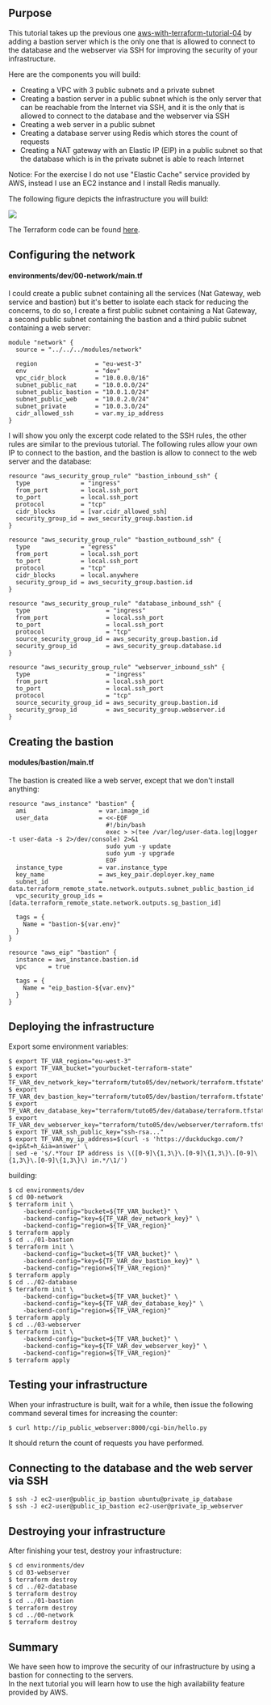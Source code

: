 ## Purpose
This tutorial takes up the previous one
[aws-with-terraform-tutorial-04](https://richardpct.github.io/post/2021/03/16/aws-with-terraform-tutorial-04/)
by adding a bastion server which is the only one that is allowed to connect to
the database and the webserver via SSH for improving the security of your
infrastructure.

Here are the components you will build:

* Creating a VPC with 3 public subnets and a private subnet
* Creating a bastion server in a public subnet which is the only server that
can be reachable from the Internet via SSH, and it is the only that is allowed
to connect to the database and the webserver via SSH
* Creating a web server in a public subnet
* Creating a database server using Redis which stores the count of requests
* Creating a NAT gateway with an Elastic IP (EIP) in a public subnet so that
the database which is in the private subnet is able to reach Internet

Notice: For the exercise I do not use "Elastic Cache" service provided by AWS,
instead I use an EC2 instance and I install Redis manually.

The following figure depicts the infrastructure you will build:

<img src="https://raw.githubusercontent.com/richardpct/images/master/aws-tuto-05/image01.png">

The Terraform code can be found [here](https://github.com/richardpct/aws-terraform-tuto05).

## Configuring the network

#### environments/dev/00-network/main.tf

I could create a public subnet containing all the services (Nat Gateway, web
service and bastion) but it's better to isolate each stack for reducing the
concerns, to do so, I create a first public subnet containing a Nat Gateway, a
second public subnet containing the bastion and a third public subnet
containing a web server:

```
module "network" {
  source = "../../../modules/network"

  region                = "eu-west-3"
  env                   = "dev"
  vpc_cidr_block        = "10.0.0.0/16"
  subnet_public_nat     = "10.0.0.0/24"
  subnet_public_bastion = "10.0.1.0/24"
  subnet_public_web     = "10.0.2.0/24"
  subnet_private        = "10.0.3.0/24"
  cidr_allowed_ssh      = var.my_ip_address
}
```

I will show you only the excerpt code related to the SSH rules, the other rules
are similar to the previous tutorial. The following rules allow your own IP to
connect to the bastion, and the bastion is allow to connect to the web server
and the database:

```
resource "aws_security_group_rule" "bastion_inbound_ssh" {
  type              = "ingress"
  from_port         = local.ssh_port
  to_port           = local.ssh_port
  protocol          = "tcp"
  cidr_blocks       = [var.cidr_allowed_ssh]
  security_group_id = aws_security_group.bastion.id
}

resource "aws_security_group_rule" "bastion_outbound_ssh" {
  type              = "egress"
  from_port         = local.ssh_port
  to_port           = local.ssh_port
  protocol          = "tcp"
  cidr_blocks       = local.anywhere
  security_group_id = aws_security_group.bastion.id
}

resource "aws_security_group_rule" "database_inbound_ssh" {
  type                     = "ingress"
  from_port                = local.ssh_port
  to_port                  = local.ssh_port
  protocol                 = "tcp"
  source_security_group_id = aws_security_group.bastion.id
  security_group_id        = aws_security_group.database.id
}

resource "aws_security_group_rule" "webserver_inbound_ssh" {
  type                     = "ingress"
  from_port                = local.ssh_port
  to_port                  = local.ssh_port
  protocol                 = "tcp"
  source_security_group_id = aws_security_group.bastion.id
  security_group_id        = aws_security_group.webserver.id
}
```

## Creating the bastion

#### modules/bastion/main.tf

The bastion is created like a web server, except that we don't install anything:

```
resource "aws_instance" "bastion" {
  ami                    = var.image_id
  user_data              = <<-EOF
                           #!/bin/bash
                           exec > >(tee /var/log/user-data.log|logger -t user-data -s 2>/dev/console) 2>&1
                           sudo yum -y update
                           sudo yum -y upgrade
                           EOF
  instance_type          = var.instance_type
  key_name               = aws_key_pair.deployer.key_name
  subnet_id              = data.terraform_remote_state.network.outputs.subnet_public_bastion_id
  vpc_security_group_ids = [data.terraform_remote_state.network.outputs.sg_bastion_id]

  tags = {
    Name = "bastion-${var.env}"
  }
}

resource "aws_eip" "bastion" {
  instance = aws_instance.bastion.id
  vpc      = true

  tags = {
    Name = "eip_bastion-${var.env}"
  }
}
```

## Deploying the infrastructure

Export some environment variables:

    $ export TF_VAR_region="eu-west-3"
    $ export TF_VAR_bucket="yourbucket-terraform-state"
    $ export TF_VAR_dev_network_key="terraform/tuto05/dev/network/terraform.tfstate"
    $ export TF_VAR_dev_bastion_key="terraform/tuto05/dev/bastion/terraform.tfstate"
    $ export TF_VAR_dev_database_key="terraform/tuto05/dev/database/terraform.tfstate"
    $ export TF_VAR_dev_webserver_key="terraform/tuto05/dev/webserver/terraform.tfstate"
    $ export TF_VAR_ssh_public_key="ssh-rsa..."
    $ export TF_VAR_my_ip_address=$(curl -s 'https://duckduckgo.com/?q=ip&t=h_&ia=answer' \
    | sed -e 's/.*Your IP address is \([0-9]\{1,3\}\.[0-9]\{1,3\}\.[0-9]\{1,3\}\.[0-9]\{1,3\}\) in.*/\1/')

building:

    $ cd environments/dev
    $ cd 00-network
    $ terraform init \
        -backend-config="bucket=${TF_VAR_bucket}" \
        -backend-config="key=${TF_VAR_dev_network_key}" \
        -backend-config="region=${TF_VAR_region}"
    $ terraform apply
    $ cd ../01-bastion
    $ terraform init \
        -backend-config="bucket=${TF_VAR_bucket}" \
        -backend-config="key=${TF_VAR_dev_bastion_key}" \
        -backend-config="region=${TF_VAR_region}"
    $ terraform apply
    $ cd ../02-database
    $ terraform init \
        -backend-config="bucket=${TF_VAR_bucket}" \
        -backend-config="key=${TF_VAR_dev_database_key}" \
        -backend-config="region=${TF_VAR_region}"
    $ terraform apply
    $ cd ../03-webserver
    $ terraform init \
        -backend-config="bucket=${TF_VAR_bucket}" \
        -backend-config="key=${TF_VAR_dev_webserver_key}" \
        -backend-config="region=${TF_VAR_region}"
    $ terraform apply

## Testing your infrastructure

When your infrastructure is built, wait for a while, then issue the following
command several times for increasing the counter:

    $ curl http://ip_public_webserver:8000/cgi-bin/hello.py

It should return the count of requests you have performed.

## Connecting to the database and the web server via SSH

    $ ssh -J ec2-user@public_ip_bastion ubuntu@private_ip_database
    $ ssh -J ec2-user@public_ip_bastion ec2-user@private_ip_webserver

## Destroying your infrastructure

After finishing your test, destroy your infrastructure:

    $ cd environments/dev
    $ cd 03-webserver
    $ terraform destroy
    $ cd ../02-database
    $ terraform destroy
    $ cd ../01-bastion
    $ terraform destroy
    $ cd ../00-network
    $ terraform destroy

## Summary

We have seen how to improve the security of our infrastructure by using a
bastion for connecting to the servers.<br />
In the next tutorial you will learn how to use the high availability feature
provided by AWS.

